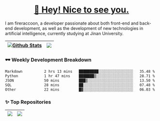 <h1 align="center"><a href="https://blog.raccooncc.top">👋 Hey! Nice to see you.</a></h1>

I am fireraccoon, a developer passionate about both front-end and back-end development, as well as the development of new technologies in artificial intelligence, currently studying at Jinan University.

| <a href="#"><img src="https://github-readme-stats.raccooncc.top/api?username=fireraccoon&show_icons=true&include_all_commits=true&theme=buefy&hide_border=true" alt="Github Stats" /></a> | <a href="#"><img src="https://github-readme-stats.raccooncc.top/api/top-langs/?username=fireraccoon&layout=compact&theme=buefy&hide_border=true" /></a> |
| --- | --- |

### 🕶 Weekly Development Breakdown

<!--START_SECTION:waka-->

```txt
Markdown          2 hrs 13 mins   █████████░░░░░░░░░░░░░░░░   35.48 %
Python            1 hr 47 mins    ███████▒░░░░░░░░░░░░░░░░░   28.71 %
JSON              50 mins         ███▒░░░░░░░░░░░░░░░░░░░░░   13.50 %
SQL               28 mins         ██░░░░░░░░░░░░░░░░░░░░░░░   07.48 %
Other             22 mins         █▓░░░░░░░░░░░░░░░░░░░░░░░   06.03 %
```

<!--END_SECTION:waka-->

### ✨ Top Repositories

| <a href="https://github.com/fireraccoon/AdvVis-CNN"><img src="https://github-readme-stats.raccooncc.top/api/pin/?username=fireraccoon&repo=AdvVis-CNN&theme=buefy&hide_border=true" /></a> | <a href="https://github.com/fireraccoon/leetcode-solutions"><img src="https://github-readme-stats.raccooncc.top/api/pin/?username=fireraccoon&repo=leetcode-solutions&theme=buefy&hide_border=true" /></a> |
| --- | --- |
